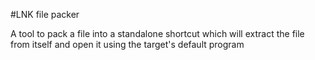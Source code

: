 #LNK file packer

A tool to pack a file into a standalone shortcut which will extract the file from itself and open it using the target's default program
